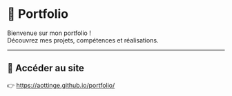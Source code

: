 # 🎨 Portfolio

Bienvenue sur mon portfolio !  
Découvrez mes projets, compétences et réalisations.

---

## 🚀 Accéder au site

👉 https://aottinge.github.io/portfolio/
